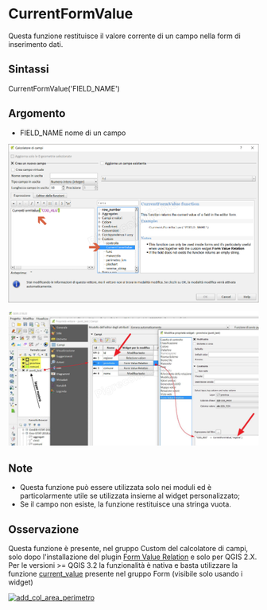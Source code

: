 # CurrentFormValue

Questa funzione restituisce il valore corrente di un campo nella form di inserimento dati.

## Sintassi

CurrentFormValue('FIELD_NAME')

## Argomento

* FIELD_NAME nome di un campo

![](/img/custom/currentformvalue1.png)

![](/img/custom/formvaluerelation1.png)

## Note

- Questa funzione può essere utilizzata solo nei moduli ed è particolarmente utile se utilizzata insieme al widget personalizzato;
- Se il campo non esiste, la funzione restituisce una stringa vuota.

## Osservazione

Questa funzione è presente, nel gruppo Custom del calcolatore di campi, solo dopo l'installazione del plugin [Form Value Relation](https://plugins.qgis.org/plugins/FormAwareValueRelationWidget/) e solo per QGIS 2.X.
Per le  versioni >= QGIS 3.2 la funzionalità è nativa e basta utilizzare la funzione [current_value](../../release/novita_3.2.html#form-drill-down-a-cascata-widget-value-relation-relazione-valore) presente nel gruppo Form (visibile solo usando i widget)


[![add_col_area_perimetro](https://img.youtube.com/vi/5wcEFLSLTCA/0.jpg)](https://www.youtube.com/watch?v=5wcEFLSLTCA&t= "Form Value Relation")




